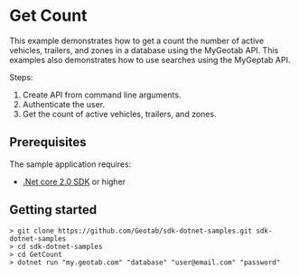 # Get Count

 This example demonstrates how to get a count the number of active vehicles, trailers, and zones in a database using the MyGeotab API.
 This examples also demonstrates how to use searches using the MyGeptab API.

Steps:

1. Create API from command line arguments.
1. Authenticate the user.
1. Get the count of active vehicles, trailers, and zones.

## Prerequisites

The sample application requires:

- [.Net core 2.0 SDK](https://dot.net/core) or higher

## Getting started

```shell
> git clone https://github.com/Geotab/sdk-dotnet-samples.git sdk-dotnet-samples
> cd sdk-dotnet-samples
> cd GetCount
> dotnet run "my.geotab.com" "database" "user@email.com" "password"
```
